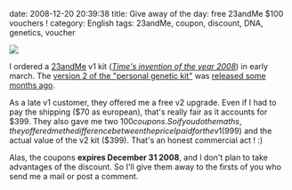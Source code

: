 date: 2008-12-20 20:39:38
title: Give away of the day: free 23andMe $100 vouchers !
category: English
tags: 23andMe, coupon, discount, DNA, genetics, voucher

![](/static/uploads/2008/23andme-v2-upgrade-kit.jpg)

I ordered a [23andMe](http://23andme.com) v1 kit (_[Time's invention of the year 2008](http://www.time.com/time/specials/packages/article/0,28804,1852747_1854493,00.html)_) in early march. The [version 2 of the "personal genetic kit"](http://23andme.com/howitworks/) was [released some months ago](http://blog.wired.com/wiredscience/2008/09/23andme-cuts-it.html).

As a late v1 customer, they offered me a free v2 upgrade. Even if I had to pay the shipping ($70 as european), that's really fair as it accounts for $399. They also gave me two $100 coupons. So if you do the maths, they offered me the difference between the price I paid for the v1 ($999) and the actual value of the v2 kit ($399). That's an honest commercial act ! :)

Alas, the coupons **expires December 31 2008**, and I don't plan to take advantages of the discount. So I'll give them away to the firsts of you who send me a mail or post a comment.
